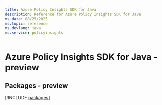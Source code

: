 ```yaml
---
title: Azure Policy Insights SDK for Java
description: Reference for Azure Policy Insights SDK for Java
ms.date: 08/25/2025
ms.topic: reference
ms.devlang: java
ms.service: policyinsights
---
```

# Azure Policy Insights SDK for Java - preview
## Packages - preview
[!INCLUDE [packages](policy-insights-index.md)]